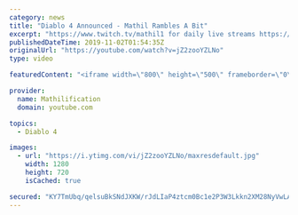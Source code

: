 ```yaml
---
category: news
title: "Diablo 4 Announced - Mathil Rambles A Bit"
excerpt: "https://www.twitch.tv/mathil1 for daily live streams https://twitter.com/MathilExists https://www.instagram.com/mathilexists/ ..."
publishedDateTime: 2019-11-02T01:54:35Z
originalUrl: "https://youtube.com/watch?v=jZ2zooYZLNo"
type: video

featuredContent: "<iframe width=\"800\" height=\"500\" frameborder=\"0\" src=\"https://www.youtube.com/embed/jZ2zooYZLNo\" allow=\"accelerometer; autoplay; encrypted-media; gyroscope; picture-in-picture\" allowfullscreen></iframe>"

provider:
  name: Mathilification
  domain: youtube.com

topics:
  - Diablo 4

images:
  - url: "https://i.ytimg.com/vi/jZ2zooYZLNo/maxresdefault.jpg"
    width: 1280
    height: 720
    isCached: true

secured: "KY7TmUbq/qelsuBkSNdJXKW/rJdLIaP4ztcm0Bc1e2P3W3Lkkn2XM28NyVwLAygHjJBH8Nuh4S0Duu/2Ss6nft+BxXA8FQOmxKRfLTBGBASbfSnT3oGItzZ+rYP35cI8gJJqQp05Y0yJ3ou71xCWCV3Mnujn2Xa/iYnK9I1BbnWMbGRMbSfWPN9CXwffvi7qQh5JfzONaC7NiGDtXuiroiuGFzQyk+m2Oo+urrEBjvYI6T4/7uQvGAY9G1w/mSgw7D7A15m4X25MpZwLkreiZ21rJI6TbjvkChj6Dq2VPu/z0LE/B2vkiCKfaPgRTPixg74ta5eO7npWxf4qqTYn3kbz+NvUmGCEXoY053WkXtFGd7zu+Y0nlwKAEKszdZJHwQ6sqt6EF+wpNOFBlDeMKRZlpatb9vN4egNerRZaycSE/zSPEZo5nnMKaJrvcD+L;TzQHGOmYN/bxVsgXgaV8hg=="
---
```


